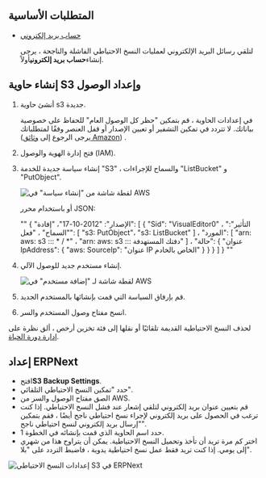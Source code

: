 ## المتطلبات الأساسية

* [حساب بريد إلكتروني](https://docs.erpnext.com/docs/v13/user/manual/en/setting-up/email/email-account)
    
    لتلقي رسائل البريد الإلكتروني لعمليات النسخ الاحتياطي الفاشلة والناجحة ، يرجى إنشاء**حساب بريد إلكتروني**أولاً.
    

## إنشاء حاوية S3 وإعداد الوصول

1. أنشئ حاوية s3 جديدة.
    
    في إعدادات الحاوية ، قم بتمكين "حظر كل الوصول العام" للحفاظ على خصوصية بياناتك. لا تتردد في تمكين التشفير أو تعيين الإصدار أو قفل العنصر وفقًا لمتطلباتك (يرجى الرجوع إلى [وثائق Amazon](https://docs.aws.amazon.com/AmazonS3/latest/user-guide/create-bucket.html)) .
    
2. فتح إدارة الهوية والوصول (IAM).
    
3. إنشاء سياسة جديدة للخدمة "S3" ، والسماح للإجراءات "ListBucket" و "PutObject".
    
    ![لقطة شاشة من "إنشاء سياسة" في AWS](https://docs.erpnext.com/files/s3-backup-policy.png)
    
    أو باستخدام محرر JSON:
    
    ""
    {
        "الإصدار": "2012-10-17"،
        "إفادة": [
            {
                "Sid": "VisualEditor0" ،
                "التأثير": "السماح" ،
                "فعل": [
                    "s3: PutObject"،
                    "s3: ListBucket"
                ] ،
                "المورد": [
                    "arn: aws: s3 ::: * / *" ،
                    "arn: aws: s3 ::: دفتك المستهدفة"
                ] ،
                "حالة": {
                    "عنوان IpAddress": {
                        "aws: SourceIp": "عنوان IP الخاص بالخادم"
                    }
                }
            }
        ]
    }
    ""
    
4. إنشاء مستخدم جديد للوصول الآلي.
    
    ![لقطة شاشة لـ "إضافة مستخدم" في AWS](https://docs.erpnext.com/files/s3_backup_add_user.png)
    
5. قم بإرفاق السياسة التي قمت بإنشائها بالمستخدم الجديد.
    
6. انسخ مفتاح وصول المستخدم والسر.
    

لحذف النسخ الاحتياطية القديمة تلقائيًا أو نقلها إلى فئة تخزين أرخص ، ألق نظرة على [إدارة دورة الحياة](https://docs.aws.amazon.com/AmazonS3/latest/dev/object-lifecycle-mgmt.html).

## إعداد ERPNext

* افتح**S3 Backup Settings**.
* حدد "تمكين النسخ الاحتياطي التلقائي".
* الصق مفتاح الوصول والسر من AWS.
* قم بتعيين عنوان بريد إلكتروني لتلقي إشعار عند فشل النسخ الاحتياطي. إذا كنت ترغب في الحصول على بريد إلكتروني لإجراء نسخ احتياطي ناجح أيضًا ، فقم بتمكين "إرسال بريد إلكتروني لنسخ احتياطي ناجح".
* حدد اسم الحاوية الذي قمت بإنشائه في الخطوة 1.
* اختر كم مرة تريد أن تأخذ وتحميل النسخ الاحتياطية. يمكن أن يتراوح هذا من شهري إلى يومي. إذا كنت تريد فقط عمل نسخ احتياطية يدوية ، فاضبط التردد على "بلا".

![إعدادات النسخ الاحتياطي S3 في ERPNext](https://docs.erpnext.com/files/s3_backup_settings.png)